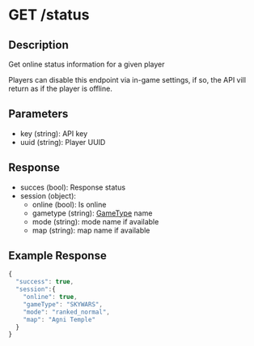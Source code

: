 # GET /status

## Description

Get online status information for a given player

Players can disable this endpoint via in-game settings, if so, the API vill return as if the player is offline.

## Parameters

* key (string): API key
* uuid (string): Player UUID

## Response

* succes (bool): Response status
* session (object):
  * online (bool): Is online
  * gametype (string): [GameType](../../object/gametype.md) name
  * mode (string): mode name if available
  * map (string): map name if available

## Example Response

```js
{
  "success": true,
  "session":{
    "online": true,
    "gameType": "SKYWARS",
    "mode": "ranked_normal",
    "map": "Agni Temple"
  }
}
```
